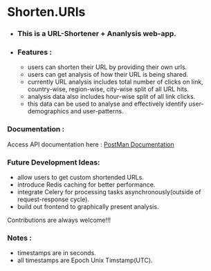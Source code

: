 # Shorten.URls

- ### This is a URL-Shortener + Ananlysis web-app.
- ### Features : 
    - users can shorten their URL by providing their own urls.
    - users can get analysis of how their URL is being shared.
    - currently URL analysis includes total number of clicks on link, country-wise, region-wise, city-wise split of all URL hits.
    - analysis data also includes hour-wise split of all link clicks.
    - this data can be used to analyse and effectively identify user-demographics and user-patterns.


### Documentation : 

Access API documentation here : [PostMan Documentation](https://documenter.getpostman.com/view/17713936/UzQuP5pq)

### Future Development Ideas:
- allow users to get custom shortended URLs.
- introduce Redis caching for better performance.
- integrate Celery for processing tasks asynchronously(outside of request-response cycle).
- build out frontend to graphically present analysis.

Contributions are always welcome!!!

### Notes : 
- timestamps are in seconds.
- all timestamps are Epoch Unix Timstamp(UTC).